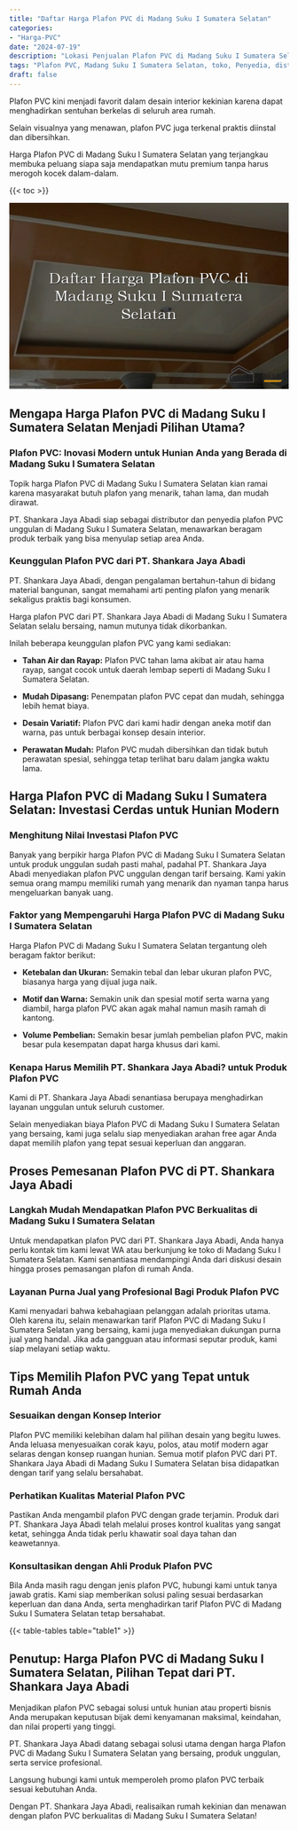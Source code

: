 ```yaml
---
title: "Daftar Harga Plafon PVC di Madang Suku I Sumatera Selatan"
categories: 
- "Harga-PVC"
date: "2024-07-19"
description: "Lokasi Penjualan Plafon PVC di Madang Suku I Sumatera Selatan untuk hunian, perkantoran, dan gerai. Material unggulan, variasi motif, variasi warna elegan, dengan layanan instalasi oleh tim profesional serta kepastian resmi!|Layanan distribusi Plafon PVC di Madang Suku I Sumatera Selatan untuk kebutuhan rumah, kantor, maupun ritel, beserta material berkualitas dan penempatan oleh teknisi ahli dan jaminan resmi.|Solusi Plafon PVC di Madang Suku I Sumatera Selatan yang terpercaya untuk rumah, kantor, dan gerai, bersama material unggulan dan penempatan ditangani oleh tenaga ahli profesional serta kepastian resmi.|Distribusi Plafon PVC di Madang Suku I Sumatera Selatan bagi rumah, perkantoran, serta toko, beserta produk terbaik dan pemasangan ditangani oleh teknisi profesional, disertai beserta garansi resmi.}"
tags: "Plafon PVC, Madang Suku I Sumatera Selatan, toko, Penyedia, distributor"
draft: false
---
```


Plafon PVC kini menjadi favorit dalam desain interior kekinian karena dapat menghadirkan sentuhan berkelas di seluruh area rumah.

Selain visualnya yang menawan, plafon PVC juga terkenal praktis diinstal dan dibersihkan.

Harga Plafon PVC di Madang Suku I Sumatera Selatan yang terjangkau membuka peluang siapa saja mendapatkan mutu premium tanpa harus merogoh kocek dalam-dalam.

{{< toc >}}

![Daftar Harga Plafon PVC di Madang Suku I Sumatera Selatan](/images/Harga-PVC/Daftar-Harga-Plafon-PVC-di-Madang-Suku-I-Sumatera-Selatan.png)


## Mengapa Harga Plafon PVC di Madang Suku I Sumatera Selatan Menjadi Pilihan Utama?

### Plafon PVC: Inovasi Modern untuk Hunian Anda yang Berada di Madang Suku I Sumatera Selatan

Topik harga Plafon PVC di Madang Suku I Sumatera Selatan kian ramai karena masyarakat butuh plafon yang menarik, tahan lama, dan mudah dirawat.

PT. Shankara Jaya Abadi siap sebagai distributor dan penyedia plafon PVC unggulan di Madang Suku I Sumatera Selatan, menawarkan beragam produk terbaik yang bisa menyulap setiap area Anda.

### Keunggulan Plafon PVC dari PT. Shankara Jaya Abadi

PT. Shankara Jaya Abadi, dengan pengalaman bertahun-tahun di bidang material bangunan, sangat memahami arti penting plafon yang menarik sekaligus praktis bagi konsumen.

Harga plafon PVC dari PT. Shankara Jaya Abadi di Madang Suku I Sumatera Selatan selalu bersaing, namun mutunya tidak dikorbankan.

Inilah beberapa keunggulan plafon PVC yang kami sediakan:

- **Tahan Air dan Rayap:** Plafon PVC tahan lama akibat air atau hama rayap, sangat cocok untuk daerah lembap seperti di Madang Suku I Sumatera Selatan.

- **Mudah Dipasang:** Penempatan plafon PVC cepat dan mudah, sehingga lebih hemat biaya.

- **Desain Variatif:** Plafon PVC dari kami hadir dengan aneka motif dan warna, pas untuk berbagai konsep desain interior.

- **Perawatan Mudah:** Plafon PVC mudah dibersihkan dan tidak butuh perawatan spesial, sehingga tetap terlihat baru dalam jangka waktu lama.

## Harga Plafon PVC di Madang Suku I Sumatera Selatan: Investasi Cerdas untuk Hunian Modern

### Menghitung Nilai Investasi Plafon PVC

Banyak yang berpikir harga Plafon PVC di Madang Suku I Sumatera Selatan untuk produk unggulan sudah pasti mahal, padahal PT. Shankara Jaya Abadi menyediakan plafon PVC unggulan dengan tarif bersaing. Kami yakin semua orang mampu memiliki rumah yang menarik dan nyaman tanpa harus mengeluarkan banyak uang.

### Faktor yang Mempengaruhi Harga Plafon PVC di Madang Suku I Sumatera Selatan

Harga Plafon PVC di Madang Suku I Sumatera Selatan tergantung oleh beragam faktor berikut:

- **Ketebalan dan Ukuran:** Semakin tebal dan lebar ukuran plafon PVC, biasanya harga yang dijual juga naik.

- **Motif dan Warna:** Semakin unik dan spesial motif serta warna yang diambil, harga plafon PVC akan agak mahal namun masih ramah di kantong.

- **Volume Pembelian:** Semakin besar jumlah pembelian plafon PVC, makin besar pula kesempatan dapat harga khusus dari kami.

### Kenapa Harus Memilih PT. Shankara Jaya Abadi? untuk Produk Plafon PVC

Kami di PT. Shankara Jaya Abadi senantiasa berupaya menghadirkan layanan unggulan untuk seluruh customer.

Selain menyediakan biaya Plafon PVC di Madang Suku I Sumatera Selatan yang bersaing, kami juga selalu siap menyediakan arahan free agar Anda dapat memilih plafon yang tepat sesuai keperluan dan anggaran.

## Proses Pemesanan Plafon PVC di PT. Shankara Jaya Abadi

### Langkah Mudah Mendapatkan Plafon PVC Berkualitas di Madang Suku I Sumatera Selatan

Untuk mendapatkan plafon PVC dari PT. Shankara Jaya Abadi, Anda hanya perlu kontak tim kami lewat WA atau berkunjung ke toko di Madang Suku I Sumatera Selatan. Kami senantiasa mendampingi Anda dari diskusi desain hingga proses pemasangan plafon di rumah Anda.

### Layanan Purna Jual yang Profesional Bagi Produk Plafon PVC

Kami menyadari bahwa kebahagiaan pelanggan adalah prioritas utama. Oleh karena itu, selain menawarkan tarif Plafon PVC di Madang Suku I Sumatera Selatan yang bersaing, kami juga menyediakan dukungan purna jual yang handal. Jika ada gangguan atau informasi seputar produk, kami siap melayani setiap waktu.

## Tips Memilih Plafon PVC yang Tepat untuk Rumah Anda

### Sesuaikan dengan Konsep Interior

Plafon PVC memiliki kelebihan dalam hal pilihan desain yang begitu luwes. Anda leluasa menyesuaikan corak kayu, polos, atau motif modern agar selaras dengan konsep ruangan hunian. Semua motif plafon PVC dari PT. Shankara Jaya Abadi di Madang Suku I Sumatera Selatan bisa didapatkan dengan tarif yang selalu bersahabat.

### Perhatikan Kualitas Material Plafon PVC

Pastikan Anda mengambil plafon PVC dengan grade terjamin. Produk dari PT. Shankara Jaya Abadi telah melalui proses kontrol kualitas yang sangat ketat, sehingga Anda tidak perlu khawatir soal daya tahan dan keawetannya.

### Konsultasikan dengan Ahli Produk Plafon PVC

Bila Anda masih ragu dengan jenis plafon PVC, hubungi kami untuk tanya jawab gratis. Kami siap memberikan solusi paling sesuai berdasarkan keperluan dan dana Anda, serta menghadirkan tarif Plafon PVC di Madang Suku I Sumatera Selatan tetap bersahabat.

{{< table-tables table="table1" >}}

## Penutup: Harga Plafon PVC di Madang Suku I Sumatera Selatan, Pilihan Tepat dari PT. Shankara Jaya Abadi

Menjadikan plafon PVC sebagai solusi untuk hunian atau properti bisnis Anda merupakan keputusan bijak demi kenyamanan maksimal, keindahan, dan nilai properti yang tinggi.

PT. Shankara Jaya Abadi datang sebagai solusi utama dengan harga Plafon PVC di Madang Suku I Sumatera Selatan yang bersaing, produk unggulan, serta service profesional.

Langsung hubungi kami untuk memperoleh promo plafon PVC terbaik sesuai kebutuhan Anda.

Dengan PT. Shankara Jaya Abadi, realisaikan rumah kekinian dan menawan dengan plafon PVC berkualitas di Madang Suku I Sumatera Selatan!